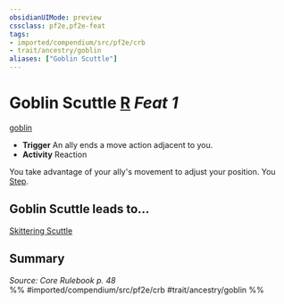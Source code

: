 ```yaml
---
obsidianUIMode: preview
cssclass: pf2e,pf2e-feat
tags:
- imported/compendium/src/pf2e/crb
- trait/ancestry/goblin
aliases: ["Goblin Scuttle"]
---
```

# Goblin Scuttle  [R](chapter-9-playing-the-game.md#Actions "Reaction") *Feat 1*  
[goblin](goblin.md)  

- **Trigger** An ally ends a move action adjacent to you.
- **Activity** Reaction

You take advantage of your ally's movement to adjust your position. You [Step](step.md).

## Goblin Scuttle leads to...

[Skittering Scuttle](skittering-scuttle.md)

## Summary

*Source: Core Rulebook p. 48*  
%% #imported/compendium/src/pf2e/crb #trait/ancestry/goblin %%